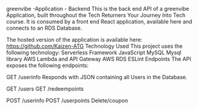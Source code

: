 greenvibe -Application - Backend
This is the back end API of a greenvibe Application, built throughout the Tech Returners Your Journey Into Tech course. It is consumed by a front end React application, available here and connects to an RDS Database.

The hosted version of the application is available here: https://github.com/Kaizen-ATG 
Technology Used
This project uses the following technology:
Serverless Framework
JavaScript 
MySQL
Mysql library
AWS Lambda and API Gateway
AWS RDS
ESLint
Endpoints
The API exposes the following endpoints:

GET /userinfo
Responds with JSON containing all Users in the Database.

GET /users
GET /redeempoints


POST /userinfo
POST /userpoints
Delete/coupon



